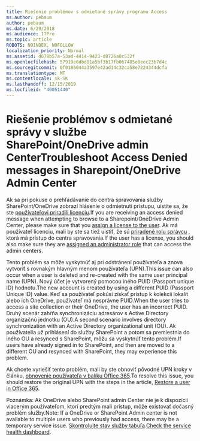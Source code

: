 ```yaml
---
title: Riešenie problémov s odmietané správy programu Access
ms.author: pebaum
author: pebaum
ms.date: 6/29/2018
ms.audience: ITPro
ms.topic: article
ROBOTS: NOINDEX, NOFOLLOW
localization_priority: Normal
ms.assetid: d678b57a-53ad-4414-9423-d8726a0c532f
ms.openlocfilehash: 57919e6dbd81a5bf3b17fb067485e8eec23b7d4c
ms.sourcegitcommit: 0f0186044a3597e42ad14c32ca58e7224344dcfa
ms.translationtype: MT
ms.contentlocale: sk-SK
ms.lasthandoff: 12/15/2019
ms.locfileid: "40051440"
---
```

# <a name="troubleshoot-access-denied-messages-in-sharepointonedrive-admin-center"></a><span data-ttu-id="1ca86-102">Riešenie problémov s odmietané správy v službe SharePoint/OneDrive admin Center</span><span class="sxs-lookup"><span data-stu-id="1ca86-102">Troubleshoot Access Denied messages in Sharepoint/OneDrive Admin Center</span></span>

<span data-ttu-id="1ca86-103">Ak sa pri pokuse o prehľadávanie do centra spravovania služby SharePoint/OneDrive zobrazí hlásenie o odmietnutí prístupu, uistite sa, že ste [používateľovi priradili licenciu](https://docs.microsoft.com/office365/admin/subscriptions-and-billing/assign-licenses-to-users?view=o365-worldwide&amp;tabs=One).</span><span class="sxs-lookup"><span data-stu-id="1ca86-103">If you are receiving an access denied message when attempting to browse to a Sharepoint/OneDrive Admin Center, please make sure that you [assign a license to the user](https://docs.microsoft.com/office365/admin/subscriptions-and-billing/assign-licenses-to-users?view=o365-worldwide&amp;tabs=One).</span></span> <span data-ttu-id="1ca86-104">Ak má používateľ licenciu, mali by ste sa tiež uistiť, že sú [priradené rolu správcu](https://docs.microsoft.com/office365/admin/add-users/about-admin-roles?view=o365-worldwide) , ktorá má prístup do centra spravovania.</span><span class="sxs-lookup"><span data-stu-id="1ca86-104">If the user has a license, you should also make sure they are [assigned an administrator role](https://docs.microsoft.com/office365/admin/add-users/about-admin-roles?view=o365-worldwide) that can access the admin centers.</span></span>

<span data-ttu-id="1ca86-105">Tento problém sa môže vyskytnúť aj pri odstránení používateľa a znova vytvoriť s rovnakým hlavným menom používateľa (UPN).</span><span class="sxs-lookup"><span data-stu-id="1ca86-105">This issue can also occur when a user is deleted and re-created with the same user principal name (UPN).</span></span> <span data-ttu-id="1ca86-106">Nový účet je vytvorený pomocou iného PUID (Passport unique ID) hodnotu.</span><span class="sxs-lookup"><span data-stu-id="1ca86-106">The new account is created by using a different PUID (Passport Unique ID) value.</span></span> <span data-ttu-id="1ca86-107">Keď sa používateľ pokúsi získať prístup k kolekcii lokalít alebo ich OneDrive, používateľ má nesprávne PUID.</span><span class="sxs-lookup"><span data-stu-id="1ca86-107">When the user tries to access a site collection or their OneDrive, the user has an incorrect PUID.</span></span> <span data-ttu-id="1ca86-108">Druhý scenár zahŕňa synchronizáciu adresárov s Active Directory organizačnú jednotku (OU).</span><span class="sxs-lookup"><span data-stu-id="1ca86-108">A second scenario involves directory synchronization with an Active Directory organizational unit (OU).</span></span> <span data-ttu-id="1ca86-109">Ak používatelia už prihlásení do služby SharePoint a potom sa premiestnia do iného OU a resynced s SharePoint, môžu sa vyskytnúť tento problém.</span><span class="sxs-lookup"><span data-stu-id="1ca86-109">If users have already signed in to SharePoint, and then are moved to a different OU and resynced with SharePoint, they may experience this problem.</span></span>

<span data-ttu-id="1ca86-110">Ak chcete vyriešiť tento problém, mali by ste obnoviť pôvodné UPN kroky v článku, [obnovenie používateľa v balíku Office 365](https://docs.microsoft.com/office365/admin/add-users/restore-user?view=o365-worldwide).</span><span class="sxs-lookup"><span data-stu-id="1ca86-110">To resolve this issue, you should restore the original UPN with the steps in the article, [Restore a user in Office 365](https://docs.microsoft.com/office365/admin/add-users/restore-user?view=o365-worldwide).</span></span>

<span data-ttu-id="1ca86-111">Poznámka: Ak OneDrive alebo SharePoint admin Center nie je k dispozícii viacerým používateľom, ktorí predtým mali prístup, môže existovať dočasný problém služby.</span><span class="sxs-lookup"><span data-stu-id="1ca86-111">Note: If a OneDrive or SharePoint Admin center is not available to multiple users who previously had access, there may be a temporary service issue.</span></span>  <span data-ttu-id="1ca86-112">[Skontrolujte stav služby tabuľa](https://portal.office.com/adminportal/home#/servicehealth).</span><span class="sxs-lookup"><span data-stu-id="1ca86-112">[Check the service health dashboard](https://portal.office.com/adminportal/home#/servicehealth).</span></span>



